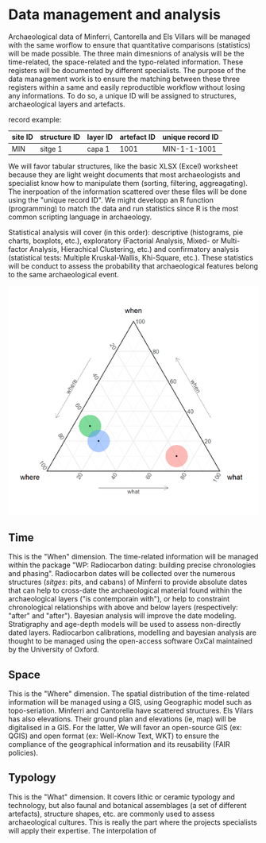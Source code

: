 # Data management and analysis

Archaeological data of Minferri, Cantorella and Els Villars will be managed with the same worflow to ensure that quantitative comparisons (statistics) will be made possible. The three main dimesnions of analysis will be the time-related, the space-related and the typo-related information. These registers will be documented by different specialists. The purpose of the data management work is to ensure the matching between these three registers within a same and easily reproductible workflow without losing any informations. To do so, a unique ID will be assigned to structures, archaeological layers and artefacts.

record example:

| site ID | structure ID | layer ID | artefact ID | unique record ID |
|----------|----------|----------|----------|----------|
| MIN   | sitge 1   | capa 1   | 1001   | MIN-1-1-1001   |

We will favor tabular structures, like the basic XLSX (Excel) worksheet because they are light weight documents that most archaeologists and specialist know how to manipulate them (sorting, filtering, aggreagating). The inerpoation of the information scattered over these files will be done using the "unique record ID". We might developp an R function (programming) to match the data and run statistics since R is the most common scripting language in archaeology.

Statistical analysis will cover (in this order): descriptive (histograms, pie charts, boxplots, etc.), exploratory (Factorial Analysis, Mixed- or Multi-factor Analysis, Hierachical Clustering, etc.) and confirmatory analysis (statistical tests: Multiple Kruskal-Wallis, Khi-Square, etc.). These statistics will be conduct to assess the probability that archaeological features belong to the same archaeological event.

![](../www/peuquet-triad.png)

## Time

This is the "When" dimension. The time-related information will be managed within the package "WP: Radiocarbon dating: building precise chronologies and phasing". Radiocarbon dates will be collected over the numerous structures (*sitges*: pits, and cabans) of Minferri to provide absolute dates that can help to cross-date the archaeological material found within the archaeological layers ("is contemporain with"), or help to constraint chronological relationships with above and below layers (respectively: "after" and "after"). Bayesian analysis will improve the date modeling. Stratigraphy and age-depth models will be used to assess non-directly dated layers. Radiocarbon calibrations, modelling and bayesian analysis are thought to be managed using the open-access software OxCal maintained by the University of Oxford.

## Space

This is the "Where" dimension. The spatial distribution of the time-related information will be managed using a GIS, using Geographic model such as topo-seriation. Minferri and Cantorella have scattered structures. Els Vilars has also elevations. Their ground plan and elevations (ie, map) will be digitalised in a GIS. For the latter, We will favor an open-source GIS (ex: QGIS) and open format (ex: Well-Know Text, WKT) to ensure the compliance of the geographical information and its reusability (FAIR policies). 

## Typology

This is the "What" dimension. It covers lithic or ceramic typology and technology, but also faunal and botanical assemblages (a set of different artefacts), structure shapes, etc. are commonly used to assess archaeological cultures. This is really the part where the projects specialists will apply their expertise. The interpolation of 

